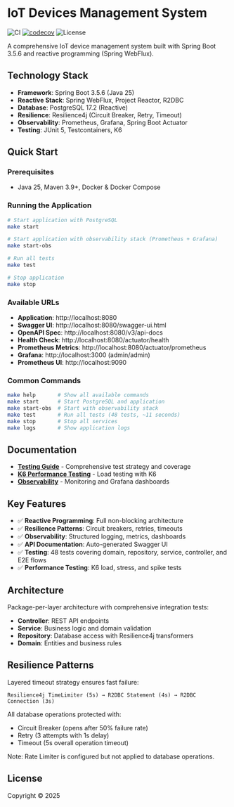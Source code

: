 # IoT Devices Management System

![CI](https://github.com/rodolfodpk/devices/workflows/CI/badge.svg)
[![codecov](https://codecov.io/github/rodolfodpk/devices/graph/badge.svg?token=9XOKJB6039)](https://codecov.io/github/rodolfodpk/devices)
![License](https://img.shields.io/badge/license-Copyright-orange)

A comprehensive IoT device management system built with Spring Boot 3.5.6 and reactive programming (Spring WebFlux).

## Technology Stack

- **Framework**: Spring Boot 3.5.6 (Java 25)
- **Reactive Stack**: Spring WebFlux, Project Reactor, R2DBC
- **Database**: PostgreSQL 17.2 (Reactive)
- **Resilience**: Resilience4j (Circuit Breaker, Retry, Timeout)
- **Observability**: Prometheus, Grafana, Spring Boot Actuator
- **Testing**: JUnit 5, Testcontainers, K6

## Quick Start

### Prerequisites

- Java 25, Maven 3.9+, Docker & Docker Compose

### Running the Application

```bash
# Start application with PostgreSQL
make start

# Start application with observability stack (Prometheus + Grafana)
make start-obs

# Run all tests
make test

# Stop application
make stop
```

### Available URLs

- **Application**: http://localhost:8080
- **Swagger UI**: http://localhost:8080/swagger-ui.html
- **OpenAPI Spec**: http://localhost:8080/v3/api-docs
- **Health Check**: http://localhost:8080/actuator/health
- **Prometheus Metrics**: http://localhost:8080/actuator/prometheus
- **Grafana**: http://localhost:3000 (admin/admin)
- **Prometheus UI**: http://localhost:9090

### Common Commands

```bash
make help       # Show all available commands
make start      # Start PostgreSQL and application
make start-obs  # Start with observability stack
make test       # Run all tests (48 tests, ~11 seconds)
make stop       # Stop all services
make logs       # Show application logs
```

## Documentation

- **[Testing Guide](docs/TESTING.md)** - Comprehensive test strategy and coverage
- **[K6 Performance Testing](docs/K6_PERFORMANCE.md)** - Load testing with K6
- **[Observability](docs/OBSERVABILITY.md)** - Monitoring and Grafana dashboards

## Key Features

- ✅ **Reactive Programming**: Full non-blocking architecture
- ✅ **Resilience Patterns**: Circuit breakers, retries, timeouts
- ✅ **Observability**: Structured logging, metrics, dashboards
- ✅ **API Documentation**: Auto-generated Swagger UI
- ✅ **Testing**: 48 tests covering domain, repository, service, controller, and E2E flows
- ✅ **Performance Testing**: K6 load, stress, and spike tests

## Architecture

Package-per-layer architecture with comprehensive integration tests:

- **Controller**: REST API endpoints
- **Service**: Business logic and domain validation
- **Repository**: Database access with Resilience4j transformers
- **Domain**: Entities and business rules

## Resilience Patterns

Layered timeout strategy ensures fast failure:

```
Resilience4j TimeLimiter (5s) → R2DBC Statement (4s) → R2DBC Connection (3s)
```

All database operations protected with:
- Circuit Breaker (opens after 50% failure rate)
- Retry (3 attempts with 1s delay)
- Timeout (5s overall operation timeout)

Note: Rate Limiter is configured but not applied to database operations.

## License

Copyright © 2025
